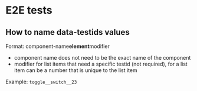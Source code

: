 # E2E tests

## How to name data-testids values

Format: component-name**element**modifier

- component name does not need to be the exact name of the component
- modifier for list items that need a specific testid (not required), for a list item can be a number that is unique to the list item

Example: `toggle__switch__23`
